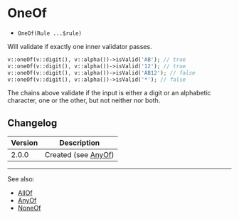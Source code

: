 # OneOf

- `OneOf(Rule ...$rule)`

Will validate if exactly one inner validator passes.

```php
v::oneOf(v::digit(), v::alpha())->isValid('AB'); // true
v::oneOf(v::digit(), v::alpha())->isValid('12'); // true
v::oneOf(v::digit(), v::alpha())->isValid('AB12'); // false
v::oneOf(v::digit(), v::alpha())->isValid('*'); // false
```

The chains above validate if the input is either a digit or an alphabetic
character, one or the other, but not neither nor both.

## Changelog

Version | Description
--------|-------------
  2.0.0 | Created (see [AnyOf](AnyOf.md))

***
See also:

- [AllOf](AllOf.md)
- [AnyOf](AnyOf.md)
- [NoneOf](NoneOf.md)
